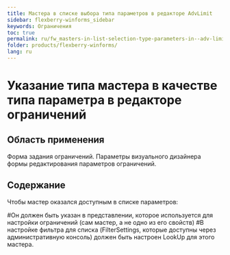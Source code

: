 ```yaml
---
title: Мастера в списке выбора типа параметров в редакторе AdvLimit
sidebar: flexberry-winforms_sidebar
keywords: Ограничения
toc: true
permalink: ru/fw_masters-in-list-selection-type-parameters-in--adv-limit.html
folder: products/flexberry-winforms/
lang: ru
---
```


# Указание типа мастера в качестве типа параметра в редакторе ограничений
## Область применения
Форма задания ограничений. Параметры визуального дизайнера формы редактирования параметров ограничений.

## Содержание
Чтобы мастер оказался доступным в списке параметров:

#Он должен быть указан в представлении, которое используется для настройки ограничений (сам мастер, а не одно из его свойств)
#В настройке фильтра для списка (FilterSettings, которые доступны через административную консоль) должен быть настроен LookUp для этого мастера.
